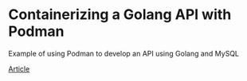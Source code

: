 # Containerizing a Golang API with Podman

Example of using Podman to develop an API using Golang and MySQL

[Article](https://ksrof.com/posts/containerizing-a-golang-api-with-podman/)